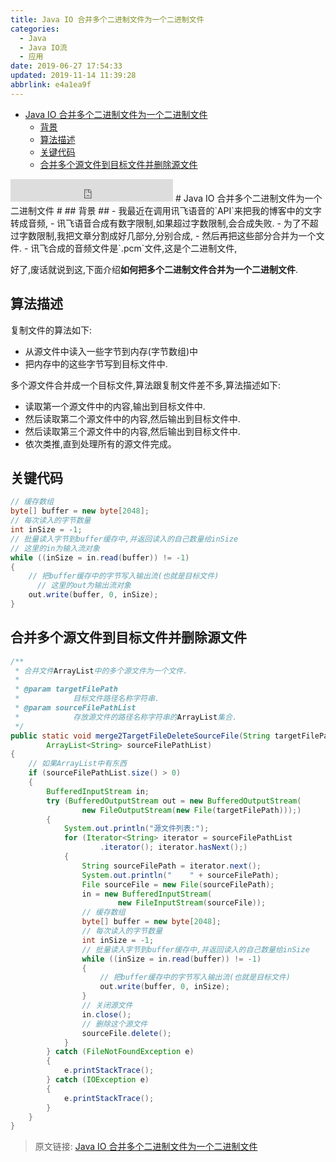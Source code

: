 ```yaml
---
title: Java IO 合并多个二进制文件为一个二进制文件
categories: 
  - Java
  - Java IO流
  - 应用
date: 2019-06-27 17:54:33
updated: 2019-11-14 11:39:28
abbrlink: e4a1ea9f
---
```

<div id='my_toc'>

- [Java IO 合并多个二进制文件为一个二进制文件](/blog/e4a1ea9f/#Java-IO-合并多个二进制文件为一个二进制文件)
    - [背景](/blog/e4a1ea9f/#背景)
    - [算法描述](/blog/e4a1ea9f/#算法描述)
    - [关键代码](/blog/e4a1ea9f/#关键代码)
    - [合并多个源文件到目标文件并删除源文件](/blog/e4a1ea9f/#合并多个源文件到目标文件并删除源文件)

</div>
<!--more-->
<script>if (navigator.platform.toLowerCase() == 'win32'){document.getElementById('my_toc').style.display = 'none';}</script>

<!--end-->
<iframe height="36" width="260" src="https://www.ximalaya.com/thirdparty/player/sound/player.html?id=193870569&type=red" frameborder=0 allowfullscreen></iframe>
# Java IO 合并多个二进制文件为一个二进制文件 #
## 背景 ##
- 我最近在调用讯飞语音的`API`来把我的博客中的文字转成音频,
- 讯飞语音合成有数字限制,如果超过字数限制,会合成失败.
- 为了不超过字数限制,我把文章分割成好几部分,分别合成,
- 然后再把这些部分合并为一个文件.
- 讯飞合成的音频文件是`.pcm`文件,这是个二进制文件,

好了,废话就说到这,下面介绍**如何把多个二进制文件合并为一个二进制文件**.
## 算法描述 ##
复制文件的算法如下:
- 从源文件中读入一些字节到内存(字节数组)中
- 把内存中的这些字节写到目标文件中.

多个源文件合并成一个目标文件,算法跟复制文件差不多,算法描述如下:
- 读取第一个源文件中的内容,输出到目标文件中.
- 然后读取第二个源文件中的内容,然后输出到目标文件中.
- 然后读取第三个源文件中的内容,然后输出到目标文件中.
- 依次类推,直到处理所有的源文件完成。

## 关键代码 ##
```java
// 缓存数组
byte[] buffer = new byte[2048];
// 每次读入的字节数量
int inSize = -1;
// 批量读入字节到buffer缓存中,并返回读入的自己数量给inSize
// 这里的in为输入流对象
while ((inSize = in.read(buffer)) != -1)
{
	// 把buffer缓存中的字节写入输出流(也就是目标文件)
      // 这里的out为输出流对象  
	out.write(buffer, 0, inSize);
}
```
## 合并多个源文件到目标文件并删除源文件 ##
```java
/**
 * 合并文件ArrayList中的多个源文件为一个文件.
 * 
 * @param targetFilePath
 *            目标文件路径名称字符串.
 * @param sourceFilePathList
 *            存放源文件的路径名称字符串的ArrayList集合.
 */
public static void merge2TargetFileDeleteSourceFile(String targetFilePath,
		ArrayList<String> sourceFilePathList)
{
	// 如果ArrayList中有东西
	if (sourceFilePathList.size() > 0)
	{
		BufferedInputStream in;
		try (BufferedOutputStream out = new BufferedOutputStream(
				new FileOutputStream(new File(targetFilePath)));)
		{
			System.out.println("源文件列表:");
			for (Iterator<String> iterator = sourceFilePathList
					.iterator(); iterator.hasNext();)
			{
				String sourceFilePath = iterator.next();
				System.out.println("    " + sourceFilePath);
				File sourceFile = new File(sourceFilePath);
				in = new BufferedInputStream(
						new FileInputStream(sourceFile));
				// 缓存数组
				byte[] buffer = new byte[2048];
				// 每次读入的字节数量
				int inSize = -1;
				// 批量读入字节到buffer缓存中,并返回读入的自己数量给inSize
				while ((inSize = in.read(buffer)) != -1)
				{
					// 把buffer缓存中的字节写入输出流(也就是目标文件)
					out.write(buffer, 0, inSize);
				}
				// 关闭源文件
				in.close();
				// 删除这个源文件
				sourceFile.delete();
			}
		} catch (FileNotFoundException e)
		{
			e.printStackTrace();
		} catch (IOException e)
		{
			e.printStackTrace();
		}
	}
}
```
>原文链接: [Java IO 合并多个二进制文件为一个二进制文件](https://lanlan2017.github.io/blog/e4a1ea9f/)
